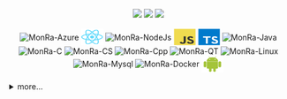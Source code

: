 <!--Hello
<h2><img src="https://emojis.slackmojis.com/emojis/images/1531849430/4246/blob-sunglasses.gif?1531849430" width="30"/> Hi 👋 , I'm MonRá! <img src="https://media.giphy.com/media/12oufCB0MyZ1Go/giphy.gif" width="50"></h2>
-->

<div>
  </p>
  <div align="center">
   <a href="https://www.facebook.com/ramon.chaib" target="_blank"><img src="https://img.shields.io/badge/-Facebook-%230077B5?style=for-the-badge&logo=facebook&logoColor=white" target="_blank"></a> 
  <a href="https://www.instagram.com/monrapps/" target="_blank"><img src="https://img.shields.io/badge/-Instagram-%23E4405F?style=for-the-badge&logo=instagram&logoColor=white" target="_blank"></a>
  <a href="https://www.linkedin.com/in/ramon-chaib-27007635/" target="_blank"><img src="https://img.shields.io/badge/-LinkedIn-%230077B5?style=for-the-badge&logo=linkedin&logoColor=white" target="_blank"></a>   
</div>
  
 <div style="display: inline_block" align="center"><br>
  <img align="center" alt="MonRa-Azure" height="30" width="40" src="https://cdn.jsdelivr.net/gh/devicons/devicon/icons/azure/azure-original.svg">
  <img align="center" alt="MonRa-React" height="30" width="40" src="https://raw.githubusercontent.com/devicons/devicon/master/icons/react/react-original.svg">
  <img align="center" alt="MonRa-NodeJs" height="30" width="40" src="https://cdn.jsdelivr.net/gh/devicons/devicon/icons/nodejs/nodejs-original.svg">
  <img align="center" alt="MonRa-Js" height="30" width="40" src="https://raw.githubusercontent.com/devicons/devicon/master/icons/javascript/javascript-original.svg">     <img align="center" alt="MonRa-Ts" height="30" width="40" src="https://raw.githubusercontent.com/devicons/devicon/master/icons/typescript/typescript-original.svg">
  <img align="center" alt="MonRa-Java" height="30" width="40" src="https://cdn.jsdelivr.net/gh/devicons/devicon/icons/java/java-original.svg">
  <img align="center" alt="MonRa-C" height="30" width="40" src="https://cdn.jsdelivr.net/gh/devicons/devicon/icons/c/c-original.svg">
  <img align="center" alt="MonRa-CS" height="30" width="40" src="https://cdn.jsdelivr.net/gh/devicons/devicon/icons/csharp/csharp-original.svg">
  <img align="center" alt="MonRa-Cpp" height="30" width="40" src="https://cdn.jsdelivr.net/gh/devicons/devicon/icons/cplusplus/cplusplus-original.svg">
  <img align="center" alt="MonRa-QT" height="30" width="40" src="https://cdn.jsdelivr.net/gh/devicons/devicon/icons/qt/qt-original.svg">
  <img align="center" alt="MonRa-Linux" height="30" width="40" src="https://cdn.jsdelivr.net/gh/devicons/devicon/icons/linux/linux-original.svg">
  <img align="center" alt="MonRa-Mysql" height="30" width="40" src="https://cdn.jsdelivr.net/gh/devicons/devicon/icons/mysql/mysql-original.svg">
  <img align="center" alt="MonRa-Docker" height="30" width="40" src="https://cdn.jsdelivr.net/gh/devicons/devicon/icons/docker/docker-original.svg">  
  <img align="center" alt="MonRa-Android" height="30" width="40" src="https://github.com/devicons/devicon/blob/master/icons/android/android-original.svg">
  
</div>
</a>

</br>
<!--
[![github activity graph](https://activity-graph.herokuapp.com/graph?username=monrapps&theme=chartreuse-dark)](https://github.com/monrapps/)
-->
<div>
<details>
      <summary>more...</summary>
      
<!--
### <img src="https://media.giphy.com/media/VgCDAzcKvsR6OM0uWg/giphy.gif" width="50"> A little more about me...  

```javascript
const monra = {
    pronouns: "He" | "Him",
    code: ["any"],
    askMeAbout: ["any"],
    technologies: {
        backEnd: {
            js: ["any"],
        },
        mobileApp: {
            native: ["Android Development"]
        },
        devOps: ["AWS", "Docker🐳", "Route53", "Nginx"],
        databases: ["mongo", "MySql", "sqlite"],
        misc: ["Firebase", "Socket.IO", "selenium", "open-cv", "php", "SuiteApp"]
    },
    architecture: ["Serverless Architecture", "Progressive web applications", "Single page applications"],
    currentFocus: "Building Robots to ease opertations",
    funFact: "There are two ways to write error-free programs; only the third one works"
};
```
-->

---
<!--START_SECTION:waka-->
![Code Time](http://img.shields.io/badge/Code%20Time-858%20hrs%205%20mins-blue)

![Profile Views](http://img.shields.io/badge/Profile%20Views-0-blue)

![Lines of code](https://img.shields.io/badge/From%20Hello%20World%20I%27ve%20Written-3.1%20million%20lines%20of%20code-blue)

**🐱 My GitHub Data** 

> 📦 42.4 kB Used in GitHub's Storage 
 > 
> 🏆 2,150 Contributions in the Year 2024
 > 
> 🚫 Not Opted to Hire
 > 
> 📜 24 Public Repositories 
 > 
> 🔑 18 Private Repositories 
 > 
**I'm an Early 🐤** 

```text
🌞 Morning                8583 commits        █████████░░░░░░░░░░░░░░░░   35.33 % 
🌆 Daytime                11278 commits       ████████████░░░░░░░░░░░░░   46.42 % 
🌃 Evening                3674 commits        ████░░░░░░░░░░░░░░░░░░░░░   15.12 % 
🌙 Night                  760 commits         █░░░░░░░░░░░░░░░░░░░░░░░░   03.13 % 
```
📅 **I'm Most Productive on Thursday** 

```text
Monday                   4509 commits        █████░░░░░░░░░░░░░░░░░░░░   18.56 % 
Tuesday                  4538 commits        █████░░░░░░░░░░░░░░░░░░░░   18.68 % 
Wednesday                4684 commits        █████░░░░░░░░░░░░░░░░░░░░   19.28 % 
Thursday                 5142 commits        █████░░░░░░░░░░░░░░░░░░░░   21.16 % 
Friday                   3237 commits        ███░░░░░░░░░░░░░░░░░░░░░░   13.32 % 
Saturday                 1279 commits        █░░░░░░░░░░░░░░░░░░░░░░░░   05.26 % 
Sunday                   906 commits         █░░░░░░░░░░░░░░░░░░░░░░░░   03.73 % 
```


📊 **This Week I Spent My Time On** 

```text
🕑︎ Time Zone: America/Sao_Paulo

💬 Programming Languages: 
Markdown                 6 hrs 18 mins       ████████░░░░░░░░░░░░░░░░░   32.94 % 
TypeScript               5 hrs 32 mins       ███████░░░░░░░░░░░░░░░░░░   28.92 % 
Other                    2 hrs 38 mins       ███░░░░░░░░░░░░░░░░░░░░░░   13.77 % 
C                        1 hr 46 mins        ██░░░░░░░░░░░░░░░░░░░░░░░   09.29 % 
Bash                     1 hr 18 mins        ██░░░░░░░░░░░░░░░░░░░░░░░   06.82 % 

🔥 Editors: 
VS Code                  19 hrs 10 mins      █████████████████████████   100.00 % 

🐱‍💻 Projects: 
Markdown                 6 hrs 27 mins       ████████░░░░░░░░░░░░░░░░░   33.70 % 
wlm-frontend             5 hrs 13 mins       ███████░░░░░░░░░░░░░░░░░░   27.27 % 
wlm-esp32                2 hrs 49 mins       ████░░░░░░░░░░░░░░░░░░░░░   14.74 % 
gin_base                 1 hr 44 mins        ██░░░░░░░░░░░░░░░░░░░░░░░   09.12 % 
wlm-backend              1 hr 12 mins        ██░░░░░░░░░░░░░░░░░░░░░░░   06.29 % 

💻 Operating System: 
WSL                      9 hrs 53 mins       █████████████░░░░░░░░░░░░   51.57 % 
Windows                  9 hrs 17 mins       ████████████░░░░░░░░░░░░░   48.43 % 
```

**I Mostly Code in C** 

```text
C                        9 repos             ████░░░░░░░░░░░░░░░░░░░░░   16.36 % 
C++                      8 repos             ████░░░░░░░░░░░░░░░░░░░░░   14.55 % 
HTML                     6 repos             ███░░░░░░░░░░░░░░░░░░░░░░   10.91 % 
TypeScript               5 repos             ██░░░░░░░░░░░░░░░░░░░░░░░   09.09 % 
Python                   2 repos             █░░░░░░░░░░░░░░░░░░░░░░░░   03.64 % 
```



**Timeline**

![Lines of Code chart](https://raw.githubusercontent.com/monrapps/monrapps/master/assets/bar_graph.png)


 Last Updated on 05/10/2024 18:38:31 UTC
<!--END_SECTION:waka-->

